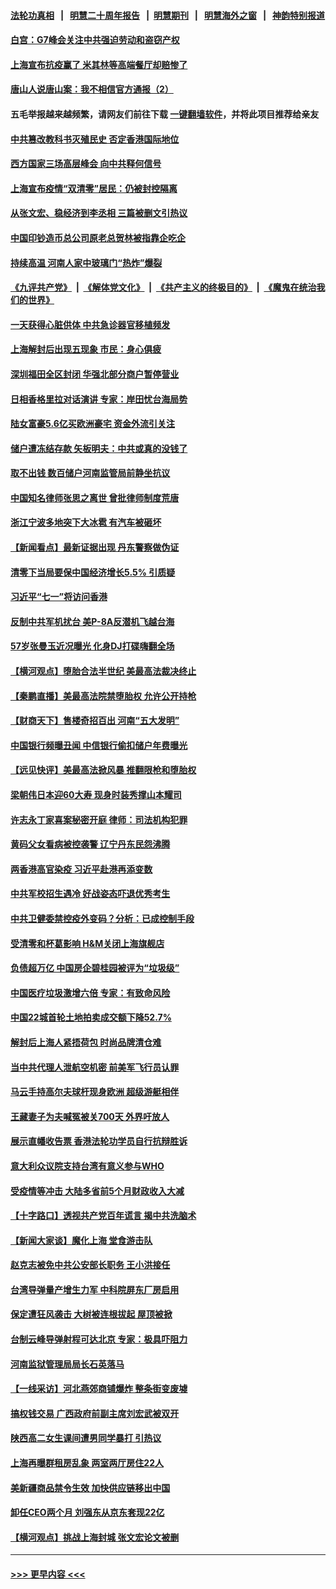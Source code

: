 #### [法轮功真相](https://github.com/gfw-breaker/truth/blob/master/README.md?t=0) &nbsp;&nbsp;|&nbsp;&nbsp; [明慧二十周年报告](https://github.com/gfw-breaker/mh-reports/blob/master/README.md?t=0) &nbsp;&nbsp;|&nbsp;&nbsp;[明慧期刊](https://github.com/gfw-breaker/mh-qikan) &nbsp;&nbsp;|&nbsp;&nbsp; [明慧海外之窗](https://github.com/gfw-breaker/mh-news/blob/master/README.md?t=0) &nbsp;&nbsp;|&nbsp;&nbsp; [神韵特别报道](https://github.com/gfw-breaker/mh-news/blob/master/shenyun.md?t=0)
#### [白宫：G7峰会关注中共强迫劳动和盗窃产权](../pages/nsc413/n13767417.md?t=06260601) 
#### [上海宣布抗疫赢了 米其林等高端餐厅却赔惨了](../pages/nsc413/n13767428.md?t=06260601) 
#### [唐山人说唐山案：我不相信官方通报（2）](../pages/nsc413/n13766155.md?t=06260601) 
#### 五毛举报越来越频繁，请网友们前往下载 [一键翻墙软件](https://github.com/gfw-breaker/ssr-accounts)，并将此项目推荐给亲友
#### [中共篡改教科书灭殖民史 否定香港国际地位](../pages/nsc413/n13767369.md?t=06260601) 
#### [西方国家三场高层峰会 向中共释何信号](../pages/nsc413/n13766976.md?t=06260601) 
#### [上海宣布疫情“双清零”居民：仍被封控隔离](../pages/nsc413/n13767223.md?t=06260601) 
#### [从张文宏、稳经济到李丞相 三篇被删文引热议](../pages/nsc413/n13767175.md?t=06260601) 
#### [中国印钞造币总公司原老总贺林被指靠企吃企](../pages/nsc413/n13767238.md?t=06260601) 
#### [持续高温 河南人家中玻璃门“热炸”爆裂](../pages/nsc413/n13767280.md?t=06260601) 
#### [《九评共产党》](https://github.com/begood0513/9ping.md/blob/master/README.md) &nbsp;|&nbsp; [《解体党文化》](../../../../jtdwh.md/blob/master/README.md)  &nbsp;|&nbsp; [《共产主义的终极目的》](../../../../gczydzjmd.md/blob/master/README.md) &nbsp;|&nbsp; [《魔鬼在统治我们的世界》](../../../../mgztzwmdsj.md/blob/master/README.md) 
#### [一天获得心脏供体 中共急诊器官移植频发](../pages/nsc413/n13764689.md?t=06260601) 
#### [上海解封后出现五现象 市民：身心俱疲](../pages/nsc413/n13767226.md?t=06260601) 
#### [深圳福田全区封闭 华强北部分商户暂停营业](../pages/nsc413/n13767252.md?t=06260601) 
#### [日相香格里拉对话演讲 专家：岸田忧台海局势](../pages/nsc413/n13767253.md?t=06260601) 
#### [陆女富豪5.6亿买欧洲豪宅 资金外流引关注](../pages/nsc413/n13767225.md?t=06260601) 
#### [储户遭冻结存款 矢板明夫：中共或真的没钱了](../pages/nsc413/n13767097.md?t=06260601) 
#### [取不出钱 数百储户河南监管局前静坐抗议](../pages/nsc413/n13767198.md?t=06260601) 
#### [中国知名律师张思之离世 曾批律师制度荒唐](../pages/nsc413/n13767199.md?t=06260601) 
#### [浙江宁波多地突下大冰雹 有汽车被砸坏](../pages/nsc413/n13767153.md?t=06260601) 
#### [【新闻看点】最新证据出现 丹东警察做伪证](../pages/nsc413/n13766939.md?t=06260601) 
#### [清零下当局要保中国经济增长5.5% 引质疑](../pages/nsc413/n13767075.md?t=06260601) 
#### [习近平“七一”将访问香港](../pages/nsc413/n13767057.md?t=06260601) 
#### [反制中共军机扰台 美P-8A反潜机飞越台海](../pages/nsc413/n13766803.md?t=06260601) 
#### [57岁张曼玉近况曝光 化身DJ打碟嗨翻全场](../pages/nsc413/n13767006.md?t=06260601) 
#### [【横河观点】堕胎合法半世纪 美最高法裁决终止](../pages/nsc413/n13766985.md?t=06260601) 
#### [【秦鹏直播】美最高法院禁堕胎权 允许公开持枪](../pages/nsc413/n13766980.md?t=06260601) 
#### [【财商天下】售楼奇招百出 河南“五大发明”](../pages/nsc413/n13766878.md?t=06260601) 
#### [中国银行频曝丑闻 中信银行偷扣储户年费曝光](../pages/nsc413/n13766967.md?t=06260601) 
#### [【远见快评】美最高法掀风暴 推翻限枪和堕胎权](../pages/nsc413/n13766978.md?t=06260601) 
#### [梁朝伟日本迎60大寿 现身时装秀撑山本耀司](../pages/nsc413/n13766966.md?t=06260601) 
#### [许志永丁家喜案秘密开庭 律师：司法机构犯罪](../pages/nsc413/n13766929.md?t=06260601) 
#### [黄码父女看病被控袭警 辽宁丹东民怨沸腾](../pages/nsc413/n13766947.md?t=06260601) 
#### [两香港高官染疫 习近平赴港再添变数](../pages/nsc413/n13766944.md?t=06260601) 
#### [中共军校招生遇冷 好战姿态吓退优秀考生](../pages/nsc413/n13766945.md?t=06260601) 
#### [中共卫健委禁控疫外变码？分析：已成控制手段](../pages/nsc413/n13766876.md?t=06260601) 
#### [受清零和杯葛影响 H&M关闭上海旗舰店](../pages/nsc413/n13766908.md?t=06260601) 
#### [负债超万亿 中国房企碧桂园被评为“垃圾级”](../pages/nsc413/n13766919.md?t=06260601) 
#### [中国医疗垃圾激增六倍 专家：有致命风险](../pages/nsc413/n13766916.md?t=06260601) 
#### [中国22城首轮土地拍卖成交额下降52.7%](../pages/nsc413/n13766802.md?t=06260601) 
#### [解封后上海人紧捂荷包 时尚品牌清仓难](../pages/nsc413/n13766680.md?t=06260601) 
#### [当中共代理人泄航空机密 前美军飞行员认罪](../pages/nsc413/n13766866.md?t=06260601) 
#### [马云手持高尔夫球杆现身欧洲 超级游艇相伴](../pages/nsc413/n13766536.md?t=06260601) 
#### [王藏妻子为夫喊冤被关700天 外界吁放人](../pages/nsc413/n13766806.md?t=06260601) 
#### [展示直幡收告票 香港法轮功学员自行抗辩胜诉](../pages/nsc413/n13766813.md?t=06260601) 
#### [意大利众议院支持台湾有意义参与WHO](../pages/nsc413/n13766667.md?t=06260601) 
#### [受疫情等冲击 大陆多省前5个月财政收入大减](../pages/nsc413/n13766608.md?t=06260601) 
#### [【十字路口】透视共产党百年谎言 揭中共洗脑术](../pages/nsc413/n13766701.md?t=06260601) 
#### [【新闻大家谈】魔化上海 堂食游击队](../pages/nsc413/n13766703.md?t=06260601) 
#### [赵克志被免中共公安部长职务 王小洪接任](../pages/nsc413/n13766655.md?t=06260601) 
#### [台湾导弹量产增生力军 中科院屏东厂房启用](../pages/nsc413/n13766607.md?t=06260601) 
#### [保定遭狂风袭击 大树被连根拔起 屋顶被掀](../pages/nsc413/n13766613.md?t=06260601) 
#### [台制云峰导弹射程可达北京 专家：极具吓阻力](../pages/nsc413/n13766539.md?t=06260601) 
#### [河南监狱管理局局长石英落马](../pages/nsc413/n13766598.md?t=06260601) 
#### [【一线采访】河北燕郊商铺爆炸 整条街变废墟](../pages/nsc413/n13766395.md?t=06260601) 
#### [搞权钱交易 广西政府前副主席刘宏武被双开](../pages/nsc413/n13766504.md?t=06260601) 
#### [陕西高二女生课间遭男同学暴打 引热议](../pages/nsc413/n13766529.md?t=06260601) 
#### [上海再曝群租房乱象 两室两厅房住22人](../pages/nsc413/n13766431.md?t=06260601) 
#### [美新疆商品禁令生效 加快供应链移出中国](../pages/nsc413/n13766308.md?t=06260601) 
#### [卸任CEO两个月 刘强东从京东套现22亿](../pages/nsc413/n13766494.md?t=06260601) 
#### [【横河观点】挑战上海封城 张文宏论文被删](../pages/nsc413/n13766249.md?t=06260601) 

----
#### [ >>> 更早内容 <<< ](../indexes/nsc413-earlier.md)
